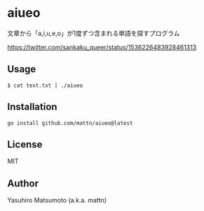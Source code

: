# aiueo

文章から「a,i,u,e,o」が1度ずつ含まれる単語を探すプログラム

<https://twitter.com/sankaku_queer/status/1536226483928461313>

## Usage

```
$ cat text.txt | ./aiueo
```

## Installation

```
go install github.com/mattn/aiueo@latest
```

## License

MIT

## Author

Yasuhiro Matsumoto (a.k.a. mattn)

